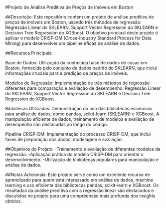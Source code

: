 #Projeto de Análise Preditiva de Preços de Imóveis em Boston

##Descrição:
Este repositório contém um projeto de análise preditiva de preços de imóveis em Boston, usando três métodos de regressão: Regressão Linear do SKLEARN, Support Vector Regression do SKLEARN e Decision Tree Regression do XGBoost. O objetivo principal deste projeto é aplicar o modelo CRISP-DM (Cross-Industry Standard Process for Data Mining) para desenvolver um pipeline eficaz de análise de dados.

##Recursos Principais:

Base de Dados:
Utilização da conhecida base de dados de casas em Boston, fornecida pelo conjunto de dados padrão do SKLEARN, que inclui informações cruciais para a predição de preços de imóveis.

Modelos de Regressão:
Implementação de três métodos de regressão diferentes para comparação e avaliação de desempenho: Regressão Linear do SKLEARN, Support Vector Regression do SKLEARN e Decision Tree Regression do XGBoost.

Bibliotecas Utilizadas:
Demonstração do uso das bibliotecas essenciais para análise de dados, como pandas, scikit-learn (SKLEARN) e XGBoost. A manipulação eficiente de dados, treinamento de modelos e avaliação de desempenho são destacadas ao longo do código.

Pipeline CRISP-DM:
Implementação do processo CRISP-DM, que inclui fases de preparação dos dados, modelagem e avaliação.

##Objetivos do Projeto:
-Treinamento e avaliação de diferentes modelos de regressão.
-Aplicação prática do modelo CRISP-DM para orientar o desenvolvimento.
-Utilização de bibliotecas populares para manipulação e análise de dados.

##Notas Adicionais:
Este projeto serve como um excelente recurso de aprendizado para quem está interessado em análise de dados, machine learning e uso eficiente das bibliotecas pandas, scikit-learn e XGBoost. Os resultados da análise preditiva com a regressão linear são destacados e discutidos no projeto para uma compreensão mais profunda dos insights obtidos.
